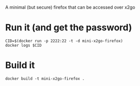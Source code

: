 A minimal (but secure) firefox that can be accessed over x2go

# Run it (and get the password)

    CID=$(docker run -p 2222:22 -t -d mini-x2go-firefox)
    docker logs $CID

# Build it

    docker build -t mini-x2go-firefox .

